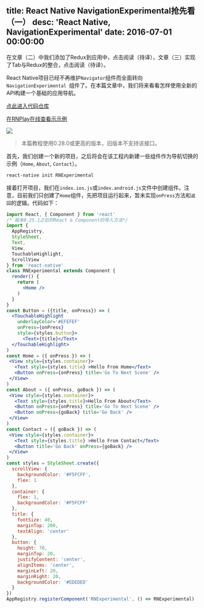 title: React Native NavigationExperimental抢先看（一）
desc: 'React Native, NavigationExperimental'
date: 2016-07-01 00:00:00
---
在文章（二）中我们添加了Redux到应用中，点击阅读（待译），文章（三）实现了Tab与Redux的整合，点击阅读（待译）。

<!-- more -->

React Native项目已经不再维护`Navigator`组件而全面转向`NavigationExperimental `组件了。在本篇文章中，我们将来看看怎样使用全新的API构建一个基础的应用导航。

[点此进入代码仓库](https://github.com/dabit3/Navigator-Experimental-example)

[在RNPlay在线查看示示例](https://rnplay.org/apps/nT-EnA)

![](/img/navigation-experimental-1.gif)

> 本篇教程使用0.28.0或更高的版本，旧版本不支持该接口。

首先，我们创建一个新的项目，之后将会在该工程内新建一些组件作为导航切换的示例（`Home`, `About`, `Contact`）。

```bash
react-native init RNExperimental
```

接着打开项目，我们在`index.ios.js`或`index.android.js`文件中创建组件。注意，目前我们只创建了`Home`组件，先把项目运行起来，暂未实现`onPress`方法和`返回`的逻辑。代码如下：

```jsx
import React, { Component } from 'react'
/* 版本0.25.1之后的React & Component的导入方法*/
import { 
  AppRegistry,
  StyleSheet,
  Text,
  View,
  TouchableHighlight,
  ScrollView
} from 'react-native'
class RNExperimental extends Component {
  render() {
    return (
      <Home />
    )
  }
}
const Button = ({title, onPress}) => (
  <TouchableHighlight 
    underlayColor='#EFEFEF'
    onPress={onPress}
    style={styles.button}>
      <Text>{title}</Text>
  </TouchableHighlight>
)
const Home = ({ onPress }) => (
 <View style={styles.container}>
   <Text style={styles.title} >Hello From Home</Text>
   <Button onPress={onPress} title='Go To Next Scene' />
 </View>
)
const About = ({ onPress, goBack }) => (
 <View style={styles.container}>
   <Text style={styles.title}>Hello From About</Text>
   <Button onPress={onPress} title='Go To Next Scene' />
   <Button onPress={goBack} title='Go Back' />
 </View>
)
const Contact = ({ goBack }) => (
 <View style={styles.container}>
   <Text style={styles.title} >Hello From Contact</Text>
   <Button title='Go Back' onPress={goBack} />
 </View>
)
const styles = StyleSheet.create({
  scrollView: {
    backgroundColor: '#F5FCFF',
    flex: 1
  },
  container: {
    flex: 1,
    backgroundColor: '#F5FCFF'
  },
  title: {
    fontSize: 40,
    marginTop: 200,
    textAlign: 'center'
  },
  button: {
    height: 70,
    marginTop: 20,
    justifyContent: 'center',
    alignItems: 'center',
    marginLeft: 20,
    marginRight: 20,
    backgroundColor: '#EDEDED'
  }
})
AppRegistry.registerComponent('RNExperimental', () => RNExperimental)
```
